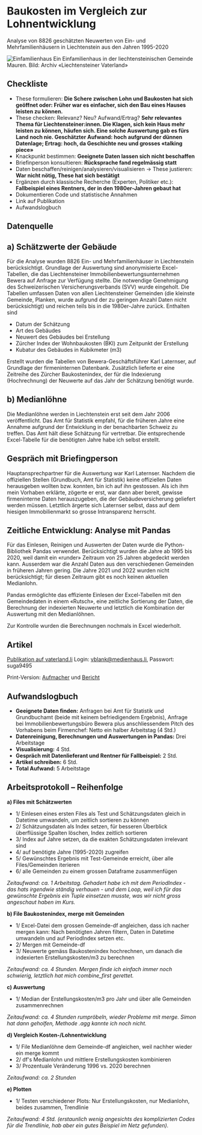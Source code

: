 # Baukosten im Vergleich zur Lohnentwicklung
Analyse von 8826 geschätzten Neuwerten von Ein- und Mehrfamilienhäusern in Liechtenstein aus den Jahren 1995-2020

![Einfamilienhaus](https://github.com/ValeskaBlank/Valeskas-Repo/blob/main/Abschlussarbeit%20CAS/Einfamilienhaus-Mauren.jpg)
Ein Einfamilienhaus in der liechtensteinischen Gemeinde Mauren.   Bild: Archiv «Liechtensteiner Vaterland»

## Checkliste

* These formulieren: **Die Schere zwischen Lohn und Baukosten hat sich geöffnet oder: Früher war es einfacher, sich den Bau eines Hauses leisten zu können.**
* These checken: Relevanz? Neu? Aufwand/Ertrag? **Sehr relevantes Thema für Liechtensteiner:innen. Die Klagen, sich kein Haus mehr leisten zu können, häufen sich. Eine solche Auswertung gab es fürs Land noch nie. Geschätzter Aufwand: hoch aufgrund der dünnen Datenlage; Ertrag: hoch, da Geschichte neu und grosses «talking piece»**
* Knackpunkt bestimmen: **Geeignete Daten lassen sich nicht beschaffen**
* Briefinperson konsultieren: **Rücksprache fand regelmässig statt**
* Daten beschaffen/reinigen/analysieren/visualisieren -> These justieren: **War nicht nötig, These hat sich bestätigt**
* Ergänzen durch klassische Recherche (Experten, Politiker etc.): **Fallbeispiel eines Rentners, der in den 1980er-Jahren gebaut hat**
* Dokumentieren Code und statistische Annahmen
* Link auf Publikation
* Aufwandslogbuch

## Datenquelle

## a) Schätzwerte der Gebäude

Für die Analyse wurden 8826 Ein- und Mehrfamilienhäuser in Liechtenstein berücksichtigt. Grundlage der Auswertung sind anonymisierte Excel-Tabellen, die das Liechtensteiner Immobilienbewertungsunternehmen Bewera auf Anfrage zur Verfügung stellte. Die notwendige Genehmigung des Schweizerischen Versicherungsverbands (SVV) wurde eingeholt. Die Tabellen umfassen Daten von allen Liechtensteiner Gemeinden (die kleinste Gemeinde, Planken, wurde aufgrund der zu geringen Anzahl Daten nicht berücksichtigt) und reichen teils bis in die 1980er-Jahre zurück. Enthalten sind 
* Datum der Schätzung
* Art des Gebäudes
* Neuwert des Gebäudes bei Erstellung
* Zürcher Index der Wohnbaukosten (BKI) zum Zeitpunkt der Erstellung
* Kubatur des Gebäudes in Kubikmeter (m3)

Erstellt wurden die Tabellen von Bewera-Geschäftsführer Karl Laternser, auf Grundlage der firmeninternen Datenbank. Zusätzlich lieferte er eine Zeitreihe des Zürcher Baukostenindex, der für die Indexierung (Hochrechnung) der Neuwerte auf das Jahr der Schätzung benötigt wurde. 

## b) Medianlöhne

Die Medianlöhne werden in Liechtenstein erst seit dem Jahr 2006 veröffentlicht. Das Amt für Statistik empfahl, für die früheren Jahre eine Annahme aufgrund der Entwicklung in der benachbarten Schweiz zu treffen. Das Amt hält diese Schätzung für vertretbar. Die entsprechende Excel-Tabelle für die benötigten Jahre habe ich selbst erstellt. 

## Gespräch mit Briefingperson

Hauptansprechpartner für die Auswertung war Karl Laternser. Nachdem die offiziellen Stellen (Grundbuch, Amt für Statistik) keine offiziellen Daten herausgeben wollten bzw. konnten, bin ich auf ihn gestossen. Als ich ihm mein Vorhaben erklärte, zögerte er erst, war dann aber bereit, gewisse firmeninterne Daten herauszugeben, die der  Gebäudeversicherung geliefert werden müssen. Letztlich ärgerte sich Laternser selbst, dass auf dem hiesigen Immobilienmarkt so grosse Intransparenz herrscht.

## Zeitliche Entwicklung: Analyse mit Pandas

Für das Einlesen, Reinigen und Auswerten der Daten wurde die Python-Bibliothek Pandas verwendet. Berücksichtigt wurden die Jahre ab 1995 bis 2020, weil damit ein «runder» Zeitraum von 25 Jahren abgedeckt werden kann. Ausserdem war die Anzahl Daten aus den verschiedenen Gemeinden in früheren Jahren gering. Die Jahre 2021 und 2022 wurden nicht berücksichtigt; für diesen Zeitraum gibt es noch keinen aktuellen Medianlohn.

Pandas ermöglichte das effiziente Einlesen der Excel-Tabellen mit den Gemeindedaten in einem «Rutsch», eine zeitliche Sortierung der Daten, die Berechnung der indexierten Neuwerte und letztlich die Kombination der Auswertung mit den Medianlöhnen. 

Zur Kontrolle wurden die Berechnungen nochmals in Excel wiederholt. 

## Artikel 

[Publikation auf vaterland.li](https://www.vaterland.li/liechtenstein/wirtschaft/baukosten-im-land-steigen-staerker-als-die-loehne-art-522103)
Login: vblank@medienhaus.li, Passwort: suga9495

Print-Version:
[Aufmacher](https://github.com/ValeskaBlank/Valeskas-Repo/blob/main/Abschlussarbeit%20CAS/PDFs/Aufmacher.pdf) und 
[Bericht](https://github.com/ValeskaBlank/Valeskas-Repo/blob/main/Abschlussarbeit%20CAS/PDFs/Bericht.pdf)

## Aufwandslogbuch

* **Geeignete Daten finden:** Anfragen bei Amt für Statistik und Grundbuchamt (beide mit keinem befriedigendem Ergebnis), Anfrage bei Immobilienbewertungsbüro Bewera plus anschliessendem Pitch des Vorhabens beim Firmenchef: Netto ein halber Arbeitstag (4 Std.)
* **Datenreinigung, Berechnungen und Auswertungen in Pandas:** Drei Arbeitstage 
* **Visualisierung:** 4 Std.
* **Gespräch mit Datenlieferant und Rentner für Fallbeispiel:** 2 Std.
* **Artikel schreiben:** 6 Std. 
* **Total Aufwand:** 5 Arbeitstage

## Arbeitsprotokoll – Reihenfolge

**a) Files mit Schätzwerten**

* 1/ Einlesen eines ersten Files als Test und Schätzungsdaten gleich in Datetime umwandeln, um zeitlich sortieren zu können
* 2/ Schätzungsdaten als Index setzen, für besseren Überblick überflüssige Spalten löschen, Index zeitlich sortieren
* 3/ Index auf Jahre setzen, da die exakten Schätzungsdaten irrelevant sind
* 4/ auf benötigte Jahre (1995-2020) zugreifen
* 5/ Gewünschtes Ergebnis mit Test-Gemeinde erreicht, über alle Files/Gemeinden iterieren
* 6/ alle Gemeinden zu einem grossen Dataframe zusammenfügen

*Zeitaufwand: ca. 1 Arbeitstag. Gehadert habe ich mit dem PeriodIndex - das hats irgendwie ständig verhauen - und dem Loop, weil ich für das gewünschte Ergebnis ein Tuple einsetzen musste, was wir nicht gross angeschaut haben im Kurs.*

**b) File Baukostenindex, merge mit Gemeinden**

* 1/ Excel-Datei dem grossen Gemeinde-df angleichen, dass ich nacher mergen kann: Nach benötigten Jahren filtern, Daten in Datetime umwandeln und auf PeriodIndex setzen etc.
* 2/ Mergen mit Gemeinde-df
* 3/ Neuwerte gemäss Baukostenindex hochrechnen, um danach die indexierten Erstellungskosten/m3 zu berechnen

*Zeitaufwand: ca. 4 Stunden. Mergen finde ich einfach immer noch schwierig, letztlich hat mich combine_first gerettet.*

**c) Auswertung**

* 1/ Median der Erstellungskosten/m3 pro Jahr und über alle Gemeinden zusammenrechnen 

*Zeitaufwand: ca. 4 Stunden rumpröbeln, wieder Probleme mit merge. Simon hat dann geholfen, Methode .agg kannte ich noch nicht.*

**d) Vergleich Kosten-/Lohnentwicklung**

* 1/ File Medianlöhne dem Gemeinde-df angleichen, weil nachher wieder ein merge kommt
* 2/ df's Medianlohn und mittlere Erstellungskosten kombinieren
* 3/ Prozentuale Veränderung 1996 vs. 2020 berechnen

*Zeitaufwand: ca. 2 Stunden*

**e) Plotten**

* 1/ Testen verschiedener Plots: Nur Erstellungskosten, nur Medianlohn, beides zusammen, Trendlinie

*Zeitaufwand: 4 Std. (erstaunlich wenig angesichts des komplizierten Codes für die Trendlinie, hab aber ein gutes Beispiel im Netz gefunden).*

